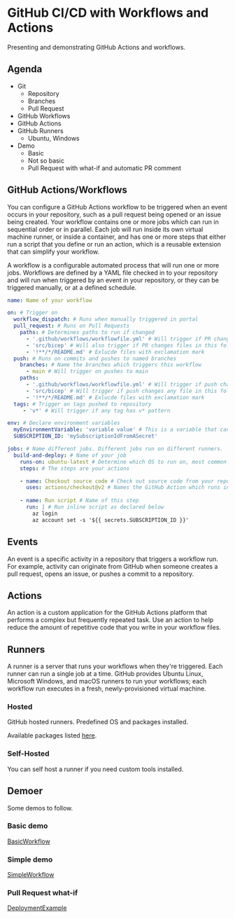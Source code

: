 # GitHub CI/CD with Workflows and Actions

Presenting and demonstrating GitHub Actions and workflows.

## Agenda

- Git
  - Repository
  - Branches
  - Pull Request
- GitHub Workflows
- GitHub Actions
- GitHub Runners
  - Ubuntu, Windows
- Demo
  - Basic
  - Not so basic
  - Pull Request with what-if and automatic PR comment

## GitHub Actions/Workflows

You can configure a GitHub Actions workflow to be triggered when an event occurs in your repository, such as a pull request being opened or an issue being created. Your workflow contains one or more jobs which can run in sequential order or in parallel. Each job will run inside its own virtual machine runner, or inside a container, and has one or more steps that either run a script that you define or run an action, which is a reusable extension that can simplify your workflow.

A workflow is a configurable automated process that will run one or more jobs. Workflows are defined by a YAML file checked in to your repository and will run when triggered by an event in your repository, or they can be triggered manually, or at a defined schedule.

```yaml
name: Name of your workflow

on: # Trigger on
  workflow_dispatch: # Runs when manually triggered in portal
  pull_request: # Runs on Pull Requests
    paths: # Determines paths to run if changed
      - '.github/workflows/workflowfile.yml' # Will trigger if PR changes this file
      - 'src/bicep' # Will also trigger if PR changes files in this folder
      - '!**/*/README.md' # Exlucde files with exclamation mark
  push: # Runs on commits and pushes to named branches
    branches: # Name the branches which triggers this workflow
      - main # Will trigger on pushes to main
    paths:
      - '.github/workflows/workflowfile.yml' # Will trigger if push changes this file
      - 'src/bicep' # Will trigger if push changes any file in this folder
      - '!**/*/README.md' # Exlucde files with exclamation mark
  tags: # Trigger on tags pushed to repository
     - 'v*' # Will trigger if any tag has v* pattern

env: # Declare environment variables
  myEnvironmentVariable: 'variable value' # This is a variable that can be used in your actions
  SUBSCRIPTION_ID: 'mySubscriptionIdFromASecret'

jobs: # Name different jobs. Different jobs run on different runners.
  build-and-deploy: # Name of your job
    runs-on: ubuntu-latest # Determine which OS to run on, most common ubuntu-latest or windows-latest. Can also run on a matrix of OS's.
    steps: # The steps are your actions

    - name: Checkout source code # Check out source code from your repo
      uses: actions/checkout@v2 # Names the GitHub Action which runs in this step
    
    - name: Run script # Name of this step
      run: | # Run inline script as declared below
        az login
        az account set -s '${{ secrets.SUBSCRIPTION_ID }}'
```

## Events

An event is a specific activity in a repository that triggers a workflow run. For example, activity can originate from GitHub when someone creates a pull request, opens an issue, or pushes a commit to a repository.

## Actions

An action is a custom application for the GitHub Actions platform that performs a complex but frequently repeated task. Use an action to help reduce the amount of repetitive code that you write in your workflow files.

## Runners

A runner is a server that runs your workflows when they're triggered. Each runner can run a single job at a time. GitHub provides Ubuntu Linux, Microsoft Windows, and macOS runners to run your workflows; each workflow run executes in a fresh, newly-provisioned virtual machine.

### Hosted

GitHub hosted runners. Predefined OS and packages installed.

Available packages listed [here](https://docs.github.com/en/actions/using-github-hosted-runners/about-github-hosted-runners#preinstalled-software).

### Self-Hosted

You can self host a runner if you need custom tools installed.

## Demoer

Some demos to follow.

### Basic demo

[BasicWorkflow](.github/workflows/basicworkflow.yml)

### Simple demo

[SimpleWorkflow](.github/workflows/SimpleWorkflow.yml)

### Pull Request what-if

[DeploymentExample](.github/workflows/DeploymentExample.yml)
